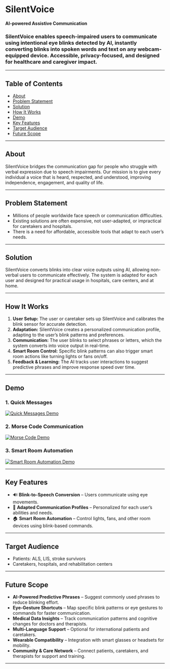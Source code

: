 # SilentVoice

**AI-powered Assistive Communication**


### SilentVoice enables speech-impaired users to communicate using intentional eye blinks detected by AI, instantly converting blinks into spoken words and text on any webcam-equipped device. Accessible, privacy-focused, and designed for healthcare and caregiver impact.
---

## Table of Contents
- [About](#about)
- [Problem Statement](#problem-statement)
- [Solution](#solution)
- [How It Works](#how-it-works)
- [Demo](#demo)
- [Key Features](#key-features)
- [Target Audience](#target-audience)
- [Future Scope](#future-scope)

---

## About
SilentVoice bridges the communication gap for people who struggle with verbal expression due to speech impairments. Our mission is to give every individual a voice that is heard, respected, and understood, improving independence, engagement, and quality of life.

---

## Problem Statement
- Millions of people worldwide face speech or communication difficulties.
- Existing solutions are often expensive, not user-adapted, or impractical for caretakers and hospitals.
- There is a need for affordable, accessible tools that adapt to each user’s needs.

---

## Solution
SilentVoice converts blinks into clear voice outputs using AI, allowing non-verbal users to communicate effectively. The system is adapted for each user and designed for practical usage in hospitals, care centers, and at home.

---

## How It Works
1. **User Setup:** The user or caretaker sets up SilentVoice and calibrates the blink sensor for accurate detection.
2. **Adaptation:** SilentVoice creates a personalized communication profile, adapting to the user’s blink patterns and preferences.
3. **Communication:** The user blinks to select phrases or letters, which the system converts into voice output in real-time.
4. **Smart Room Control:** Specific blink patterns can also trigger smart room actions like turning lights or fans on/off.
5. **Feedback & Learning:** The AI tracks user interactions to suggest predictive phrases and improve response speed over time.

---

## Demo

### 1. Quick Messages
[![Quick Messages Demo](https://drive.google.com/file/d/1tsW2gJ3ENUJB9-H_1vB1Xxd9b8QDcgpt/view?usp=sharing)](https://drive.google.com/file/d/11QcKRtFhicbu1fCl6sNnKueqXf2n3ePn/view?usp=sharing)

### 2. Morse Code Communication
[![Morse Code Demo](https://drive.google.com/file/d/1HuJQ6WYXjicWxFJ_dr2x36mVoBQh3pYg/view?usp=sharing)](https://drive.google.com/file/d/1dOzml4YpCVwKC1Og4cLlsZVrxDV8-4U_/view?usp=sharing)

### 3. Smart Room Automation
[![Smart Room Automation Demo](https://drive.google.com/file/d/1LWK__yaKs-PoPaxsTS37MDKTqVw5f7Q0/view?usp=sharing)](https://drive.google.com/file/d/1d30jowZyJBXHM7QrGRP3C52ePyGhPNLw/view?usp=sharing)

---

## Key Features
- 🔊 **Blink-to-Speech Conversion** – Users communicate using eye movements.
- 🧠 **Adapted Communication Profiles** – Personalized for each user’s abilities and needs.
- 🏠 **Smart Room Automation** – Control lights, fans, and other room devices using blink-based commands.

---

## Target Audience
- Patients: ALS, LIS, stroke survivors
- Caretakers, hospitals, and rehabilitation centers

---

## Future Scope
- **AI-Powered Predictive Phrases** – Suggest commonly used phrases to reduce blinking effort.
- **Eye-Gesture Shortcuts** – Map specific blink patterns or eye gestures to commands for faster communication.
- **Medical Data Insights** – Track communication patterns and cognitive changes for doctors and therapists.
- **Multi-Language Support** – Optional for international patients and caretakers.
- **Wearable Compatibility** – Integration with smart glasses or headsets for mobility.
- **Community & Care Network** – Connect patients, caretakers, and therapists for support and training.

---
